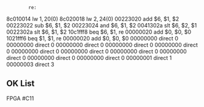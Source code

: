             re:
8c010014    lw   $1, 20($0)
8c020018    lw   $2, 24($0)
00223020    add  $6, $1, $2
00223022    sub  $6, $1, $2
00223024    and  $6, $1, $2
0041302a    slt  $6, $2, $1
0022302a    slt  $6, $1, $2
10c1fff8    beq  $6, $1, re
00000020    add  $0, $0, $0
1021fff6    beq  $1, $1, re
00000020    add  $0, $0, $0
00000000    direct 0
00000000    direct 0
00000000    direct 0
00000000    direct 0
00000000    direct 0
00000000    direct 0
00000000    direct 0
00000000    direct 0
00000000    direct 0
00000000    direct 0
00000000    direct 0
00000001    direct 1
00000003    direct 3






























## OK List

FPGA #C11























